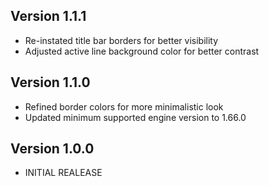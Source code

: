 ## Version 1.1.1
* Re-instated title bar borders for better visibility
* Adjusted active line background color for better contrast

## Version 1.1.0
* Refined border colors for more minimalistic look
* Updated minimum supported engine version to 1.66.0

## Version 1.0.0
* INITIAL REALEASE
